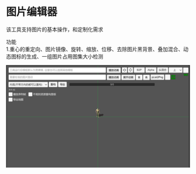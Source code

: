 # 图片编辑器
该工具支持图片的基本操作，和定制化需求<br>

功能<br>
1.重心的重定向、图片镜像、旋转、缩放、位移、去除图片黑背景、叠加混合、动态图标的生成、一组图片占用图集大小检测<br>

![Example Image](image.png)

